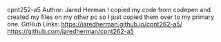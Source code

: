 cpnt252-a5
Author: Jared Herman
I copied my code from codepen and created my files on my other pc so I just copied them over to my primary one.
GitHub Links: https://jaredherman.github.io/cpnt262-a5/
              https://github.com/jaredherman/cpnt262-a5
